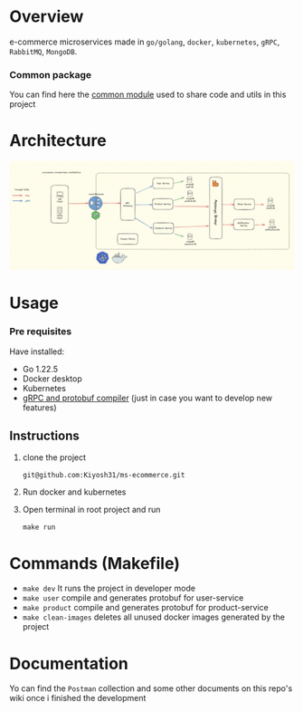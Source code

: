 # Overview

e-commerce microservices made in `go/golang`, `docker`, `kubernetes`, `gRPC`, `RabbitMQ`, `MongoDB`.

### Common package

You can find here the [common module](https://github.com/Kiyosh31/ms-ecommerce-common) used to share code and utils in this project

# Architecture

![ms-ecommerce](./img/ms-ecommerce-arch.png "a title")

# Usage

### Pre requisites

Have installed:

- Go 1.22.5
- Docker desktop
- Kubernetes
- [gRPC and protobuf compiler](https://grpc.io/docs/languages/go/quickstart/) (just in case you want to develop new features)

## Instructions

1. clone the project
   ```console
   git@github.com:Kiyosh31/ms-ecommerce.git
   ```
2. Run docker and kubernetes

3. Open terminal in root project and run
   ```console
   make run
   ```

# Commands (Makefile)

- `make dev` It runs the project in developer mode
- `make user` compile and generates protobuf for user-service
- `make product` compile and generates protobuf for product-service
- `make clean-images` deletes all unused docker images generated by the project

# Documentation

Yo can find the `Postman` collection and some other documents on this repo's wiki once i finished the development
